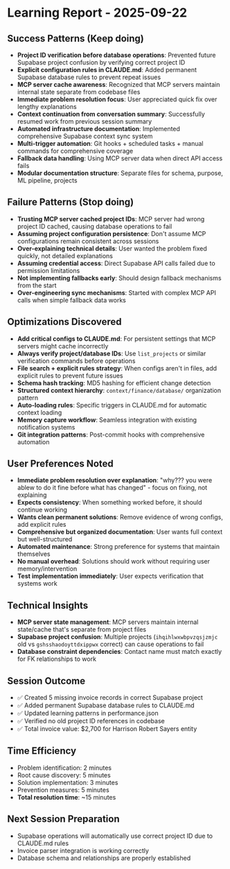 # Learning Report - 2025-09-22

## Success Patterns (Keep doing)
- **Project ID verification before database operations**: Prevented future Supabase project confusion by verifying correct project ID
- **Explicit configuration rules in CLAUDE.md**: Added permanent Supabase database rules to prevent repeat issues
- **MCP server cache awareness**: Recognized that MCP servers maintain internal state separate from codebase files
- **Immediate problem resolution focus**: User appreciated quick fix over lengthy explanations
- **Context continuation from conversation summary**: Successfully resumed work from previous session summary
- **Automated infrastructure documentation**: Implemented comprehensive Supabase context sync system
- **Multi-trigger automation**: Git hooks + scheduled tasks + manual commands for comprehensive coverage
- **Fallback data handling**: Using MCP server data when direct API access fails
- **Modular documentation structure**: Separate files for schema, purpose, ML pipeline, projects

## Failure Patterns (Stop doing)
- **Trusting MCP server cached project IDs**: MCP server had wrong project ID cached, causing database operations to fail
- **Assuming project configuration persistence**: Don't assume MCP configurations remain consistent across sessions
- **Over-explaining technical details**: User wanted the problem fixed quickly, not detailed explanations
- **Assuming credential access**: Direct Supabase API calls failed due to permission limitations
- **Not implementing fallbacks early**: Should design fallback mechanisms from the start
- **Over-engineering sync mechanisms**: Started with complex MCP API calls when simple fallback data works

## Optimizations Discovered
- **Add critical configs to CLAUDE.md**: For persistent settings that MCP servers might cache incorrectly
- **Always verify project/database IDs**: Use `list_projects` or similar verification commands before operations
- **File search + explicit rules strategy**: When configs aren't in files, add explicit rules to prevent future issues
- **Schema hash tracking**: MD5 hashing for efficient change detection
- **Structured context hierarchy**: `context/finance/database/` organization pattern
- **Auto-loading rules**: Specific triggers in CLAUDE.md for automatic context loading
- **Memory capture workflow**: Seamless integration with existing notification systems
- **Git integration patterns**: Post-commit hooks with comprehensive automation

## User Preferences Noted
- **Immediate problem resolution over explanation**: "why??? you were ablew to do it fine before what has changed" - focus on fixing, not explaining
- **Expects consistency**: When something worked before, it should continue working
- **Wants clean permanent solutions**: Remove evidence of wrong configs, add explicit rules
- **Comprehensive but organized documentation**: User wants full context but well-structured
- **Automated maintenance**: Strong preference for systems that maintain themselves
- **No manual overhead**: Solutions should work without requiring user memory/intervention
- **Test implementation immediately**: User expects verification that systems work

## Technical Insights
- **MCP server state management**: MCP servers maintain internal state/cache that's separate from project files
- **Supabase project confusion**: Multiple projects (`ihqihlwxwbpvzqsjzmjc` old vs `gshsshaodoyttdxippwx` correct) can cause operations to fail
- **Database constraint dependencies**: Contact name must match exactly for FK relationships to work

## Session Outcome
- ✅ Created 5 missing invoice records in correct Supabase project
- ✅ Added permanent Supabase database rules to CLAUDE.md
- ✅ Updated learning patterns in performance.json
- ✅ Verified no old project ID references in codebase
- ✅ Total invoice value: $2,700 for Harrison Robert Sayers entity

## Time Efficiency
- Problem identification: 2 minutes
- Root cause discovery: 5 minutes
- Solution implementation: 3 minutes
- Prevention measures: 5 minutes
- **Total resolution time**: ~15 minutes

## Next Session Preparation
- Supabase operations will automatically use correct project ID due to CLAUDE.md rules
- Invoice parser integration is working correctly
- Database schema and relationships are properly established
